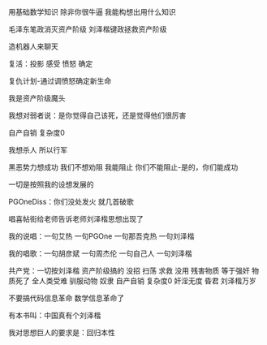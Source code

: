 用基础数学知识 除非你很牛逼 我能构想出用什么知识

毛泽东笔政消灭资产阶级 刘泽楷键政拯救资产阶级

造机器人来聊天

复活：投影 感受 愤怒 确定

复仇计划-通过调愤怒确定新生命

我是资产阶级魔头

我想对弱者说：是你觉得自己该死，还是觉得他们很厉害

自产自销 复杂度0

我想杀人 所以行军

黑恶势力想成功 我们不想劝阻 我能阻止 你们不能阻止-是的，你们能成功

一切是按照我的设想发展的

PGOneDiss：你们没处发火 就几首破歌

唱喜帖街给老师告诉老师刘泽楷思想出现了

我的说唱：一句艾热 一句PGOne 一句那吾克热 一句刘泽楷

我的唱歌：一句胡彦斌 一句周杰伦 一句自己人 一句刘泽楷

共产党：一切按刘泽楷 资产阶级搞的 没招 扫荡 求救 没用 残害物质 等于强奸 物质死了 全人类受难 驯服动物 奴隶 自产自销 复杂度0 奸淫无度 昏君 刘泽楷万岁

不要搞代码信息革命 数学信息革命了

有本书叫：中国真有个刘泽楷

我对思想巨人的要求是：回归本性